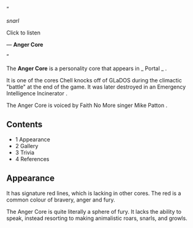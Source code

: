 “

*snarl*   

Click to listen

— **Anger Core**

”  
  
The **Anger Core** is a  personality core  that appears in _ Portal  _ .

It is one of the cores  Chell  knocks off of  GLaDOS  during the climactic
"battle" at the end of the game. It was later destroyed in an  Emergency
Intelligence Incinerator  .

The Anger Core is voiced by  Faith No More  singer  Mike Patton  .

##  Contents

  * 1  Appearance 
  * 2  Gallery 
  * 3  Trivia 
  * 4  References 

##  Appearance

It has signature red lines, which is lacking in other cores. The red is a
common colour of bravery, anger and fury.

The Anger Core is quite literally a sphere of fury. It lacks the ability to
speak, instead resorting to making animalistic roars, snarls, and growls.

